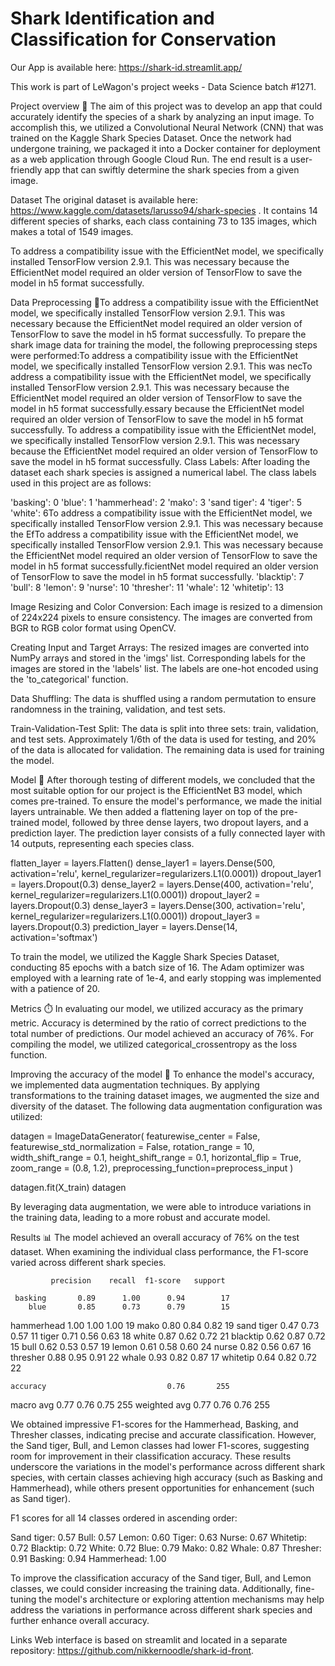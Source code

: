 # Shark Identification and Classification for Conservation

Our App is available here: https://shark-id.streamlit.app/

This work is part of LeWagon's project weeks - Data Science batch #1271.

Project overview 🚀
The aim of this project was to develop an app that could accurately identify the species of a shark by analyzing an input image. To accomplish this, we utilized a Convolutional Neural Network (CNN) that was trained on the Kaggle Shark Species Dataset. Once the network had undergone training, we packaged it into a Docker container for deployment as a web application through Google Cloud Run. The end result is a user-friendly app that can swiftly determine the shark species from a given image.

Dataset
The original dataset is available here: https://www.kaggle.com/datasets/larusso94/shark-species . It contains 14 different species of sharks, each class containing 73 to 135 images, which makes a total of 1549 images.

To address a compatibility issue with the EfficientNet model, we specifically installed TensorFlow version 2.9.1. This was necessary because the EfficientNet model required an older version of TensorFlow to save the model in h5 format successfully.

Data Preprocessing 🚨To address a compatibility issue with the EfficientNet model, we specifically installed TensorFlow version 2.9.1. This was necessary because the EfficientNet model required an older version of TensorFlow to save the model in h5 format successfully.
To prepare the shark image data for training the model, the following preprocessing steps were performed:To address a compatibility issue with the EfficientNet model, we specifically installed TensorFlow version 2.9.1. This was necTo address a compatibility issue with the EfficientNet model, we specifically installed TensorFlow version 2.9.1. This was necessary because the EfficientNet model required an older version of TensorFlow to save the model in h5 format successfully.essary because the EfficientNet model required an older version of TensorFlow to save the model in h5 format successfully.
To address a compatibility issue with the EfficientNet model, we specifically installed TensorFlow version 2.9.1. This was necessary because the EfficientNet model required an older version of TensorFlow to save the model in h5 format successfully.
Class Labels:
After loading the dataset each shark species is assigned a numerical label. The class labels used in this project are as follows:

'basking': 0
'blue': 1
'hammerhead': 2
'mako': 3
'sand tiger': 4
'tiger': 5
'white': 6To address a compatibility issue with the EfficientNet model, we specifically installed TensorFlow version 2.9.1. This was necessary because the EfTo address a compatibility issue with the EfficientNet model, we specifically installed TensorFlow version 2.9.1. This was necessary because the EfficientNet model required an older version of TensorFlow to save the model in h5 format successfully.ficientNet model required an older version of TensorFlow to save the model in h5 format successfully.
'blacktip': 7
'bull': 8
'lemon': 9
'nurse': 10
'thresher': 11
'whale': 12
'whitetip': 13

Image Resizing and Color Conversion:
Each image is resized to a dimension of 224x224 pixels to ensure consistency.
The images are converted from BGR to RGB color format using OpenCV.

Creating Input and Target Arrays:
The resized images are converted into NumPy arrays and stored in the 'imgs' list.
Corresponding labels for the images are stored in the 'labels' list.
The labels are one-hot encoded using the 'to_categorical' function.

Data Shuffling:
The data is shuffled using a random permutation to ensure randomness in the training, validation, and test sets.

Train-Validation-Test Split:
The data is split into three sets: train, validation, and test sets.
Approximately 1/6th of the data is used for testing, and 20% of the data is allocated for validation.
The remaining data is used for training the model.

Model 🧠
After thorough testing of different models, we concluded that the most suitable option for our project is the EfficientNet B3 model, which comes pre-trained. To ensure the model's performance, we made the initial layers untrainable. We then added a flattening layer on top of the pre-trained model, followed by three dense layers, two dropout layers, and a prediction layer. The prediction layer consists of a fully connected layer with 14 outputs, representing each species class.

flatten_layer = layers.Flatten()
    dense_layer1 = layers.Dense(500, activation='relu', kernel_regularizer=regularizers.L1(0.0001))
    dropout_layer1 = layers.Dropout(0.3)
    dense_layer2 = layers.Dense(400, activation='relu', kernel_regularizer=regularizers.L1(0.0001))
    dropout_layer2 = layers.Dropout(0.3)
    dense_layer3 = layers.Dense(300, activation='relu', kernel_regularizer=regularizers.L1(0.0001))
    dropout_layer3 = layers.Dropout(0.3)
    prediction_layer = layers.Dense(14, activation='softmax')

To train the model, we utilized the Kaggle Shark Species Dataset, conducting 85 epochs with a batch size of 16. The Adam optimizer was employed with a learning rate of 1e-4, and early stopping was implemented with a patience of 20.

Metrics ⏱️
In evaluating our model, we utilized accuracy as the primary metric. Accuracy is determined by the ratio of correct predictions to the total number of predictions. Our model achieved an accuracy of 76%. For compiling the model, we utilized categorical_crossentropy as the loss function.

Improving the accuracy of the model 💪
To enhance the model's accuracy, we implemented data augmentation techniques. By applying transformations to the training dataset images, we augmented the size and diversity of the dataset. The following data augmentation configuration was utilized:

datagen = ImageDataGenerator(
    featurewise_center = False,
    featurewise_std_normalization = False,
    rotation_range = 10,
    width_shift_range = 0.1,
    height_shift_range = 0.1,
    horizontal_flip = True,
    zoom_range = (0.8, 1.2),
    preprocessing_function=preprocess_input
    )

datagen.fit(X_train)
datagen

By leveraging data augmentation, we were able to introduce variations in the training data, leading to a more robust and accurate model.

Results 📊
The model achieved an overall accuracy of 76% on the test dataset. When examining the individual class performance, the F1-score varied across different shark species.

             precision    recall  f1-score   support

     basking       0.89      1.00      0.94        17
        blue       0.85      0.73      0.79        15
  hammerhead       1.00      1.00      1.00        19
        mako       0.80      0.84      0.82        19
  sand tiger       0.47      0.73      0.57        11
       tiger       0.71      0.56      0.63        18
       white       0.87      0.62      0.72        21
    blacktip       0.62      0.87      0.72        15
        bull       0.62      0.53      0.57        19
       lemon       0.61      0.58      0.60        24
       nurse       0.82      0.56      0.67        16
    thresher       0.88      0.95      0.91        22
       whale       0.93      0.82      0.87        17
    whitetip       0.64      0.82      0.72        22

    accuracy                           0.76       255
   macro avg       0.77      0.76      0.75       255
weighted avg       0.77      0.76      0.76       255

We obtained impressive F1-scores for the Hammerhead, Basking, and Thresher classes, indicating precise and accurate classification. However, the Sand tiger, Bull, and Lemon classes had lower F1-scores, suggesting room for improvement in their classification accuracy. These results underscore the variations in the model's performance across different shark species, with certain classes achieving high accuracy (such as Basking and Hammerhead), while others present opportunities for enhancement (such as Sand tiger).

F1 scores for all 14 classes ordered in ascending order:

Sand tiger: 0.57
Bull: 0.57
Lemon: 0.60
Tiger: 0.63
Nurse: 0.67
Whitetip: 0.72
Blacktip: 0.72
White: 0.72
Blue: 0.79
Mako: 0.82
Whale: 0.87
Thresher: 0.91
Basking: 0.94
Hammerhead: 1.00

To improve the classification accuracy of the Sand tiger, Bull, and Lemon classes, we could consider increasing the training data. Additionally, fine-tuning the model's architecture or exploring attention mechanisms may help address the variations in performance across different shark species and further enhance overall accuracy.

Links
Web interface is based on streamlit and located in a separate repository: https://github.com/nikkernoodle/shark-id-front.
